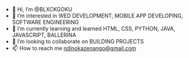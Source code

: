 - 👋 Hi, I’m @BLXCKGOKU
- 👀 I’m interested in WED DEVELOPMENT, MOBILE APP DEVELOPING, SOFTWARE ENGINEERING
- 🌱 I’m currently learning and learned HTML, CSS, PYTHON, JAVA, JAVASCRIPT, BALLERINA
- 💞️ I’m looking to collaborate on BUILDING PROJECTS
- 📫 How to reach me ndinokazenango@gmail.com

<!---
BLXCKGOKU/BLXCKGOKU is a ✨ special ✨ repository because its `README.md` (this file) appears on your GitHub profile.
You can click the Preview link to take a look at your changes.
--->

